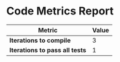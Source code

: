 # Code Metrics Report

| Metric                          | Value     |
|---------------------------------|-----------|
| **Iterations to  compile**      | 3         |
| **Iterations to pass all tests**| 1         |

